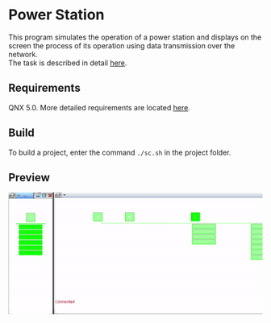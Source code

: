 # Power Station
This program simulates the operation of a power station and displays on the screen the process of its operation using data transmission over the network.<br/>
The task is described in detail [here](./Lab%203.pdf).
## Requirements
QNX 5.0. 
More detailed requirements are located [here](http://cyber.sibsutis.ru:82/ОСРВ/QNX650/!_readme.txt).
## Build
To build a project, enter the command `./sc.sh` in the project folder.
## Preview
<img src="output.gif" />
